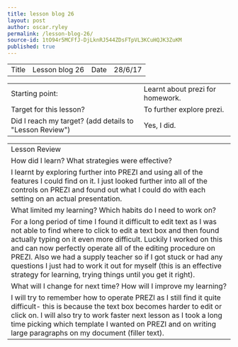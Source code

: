 ```yaml
---
title: lesson blog 26
layout: post
author: oscar.ryley
permalink: /lesson-blog-26/
source-id: 1tO94r5MCFfJ-DjLknRJ544ZDsFTpVL3KCuHQJK3ZuKM
published: true
---
```

<table>
  <tr>
    <td>Title</td>
    <td>Lesson blog 26</td>
    <td>Date</td>
    <td>28/6/17</td>
  </tr>
</table>


<table>
  <tr>
    <td>Starting point:</td>
    <td>Learnt about prezi for homework.</td>
  </tr>
  <tr>
    <td>Target for this lesson?</td>
    <td>To further explore prezi.</td>
  </tr>
  <tr>
    <td>Did I reach my target? 
(add details to "Lesson Review")</td>
    <td>Yes, I did.</td>
  </tr>
</table>


<table>
  <tr>
    <td>Lesson Review</td>
  </tr>
  <tr>
    <td>How did I learn? What strategies were effective? </td>
  </tr>
  <tr>
    <td>I learnt by exploring further into PREZI and using all of the features I could find on it. I just looked further into all of the controls on PREZI and found out what I could do with each setting on an actual presentation. </td>
  </tr>
  <tr>
    <td>What limited my learning? Which habits do I need to work on? </td>
  </tr>
  <tr>
    <td>For a long period of time I found it difficult to edit text as I was not able to find where to click to edit a text box and then found actually typing on it even more difficult. Luckily I worked on this and can now perfectly operate all of the editing procedure on PREZI. Also we had a supply teacher so if I got stuck or had any questions I just had to work it out for myself (this is an effective strategy for learning, trying things until you get it right).</td>
  </tr>
  <tr>
    <td>What will I change for next time? How will I improve my learning?</td>
  </tr>
  <tr>
    <td>I will try to remember how to operate PREZI as I still find it quite difficult- this is because the text box becomes harder to edit or click on. I will also try to work faster next lesson as I took a long time picking which template I wanted on PREZI and on writing large paragraphs on my document (filler text).</td>
  </tr>
</table>


